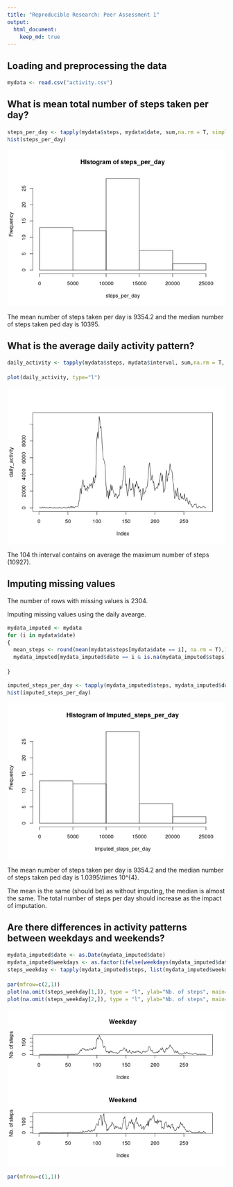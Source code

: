 ```yaml
---
title: "Reproducible Research: Peer Assessment 1"
output: 
  html_document:
    keep_md: true
---
```



## Loading and preprocessing the data


```r
mydata <- read.csv("activity.csv")
```


## What is mean total number of steps taken per day?


```r
steps_per_day <- tapply(mydata$steps, mydata$date, sum,na.rm = T, simplify = T)
hist(steps_per_day)
```

![](PA1_template_files/figure-html/unnamed-chunk-2-1.png)<!-- -->

The mean number of steps taken per day is 9354.2 and the median number of steps taken ped day is 10395.



## What is the average daily activity pattern?


```r
daily_activity <- tapply(mydata$steps, mydata$interval, sum,na.rm = T, simplify = T)

plot(daily_activity, type="l")
```

![](PA1_template_files/figure-html/unnamed-chunk-3-1.png)<!-- -->

The 104 th interval contains on average the maximum number of steps (10927).

## Imputing missing values

The number of rows with missing values is 2304.

Imputing missing values using the daily avearge.


```r
mydata_imputed <- mydata
for (i in mydata$date)
{
  mean_steps <- round(mean(mydata$steps[mydata$date == i], na.rm = T),1)
  mydata_imputed[mydata_imputed$date == i & is.na(mydata_imputed$steps), 'steps'] <- mean_steps
  
}
```


```r
imputed_steps_per_day <- tapply(mydata_imputed$steps, mydata_imputed$date, sum,na.rm = T)
hist(imputed_steps_per_day)
```

![](PA1_template_files/figure-html/unnamed-chunk-5-1.png)<!-- -->

The mean number of steps taken per day is 9354.2 and the median number of steps taken ped day is 1.0395\times 10^{4}.

The mean is the same (should be) as without imputing, the median is almost the same.
The total number of steps per day should increase as the impact of imputation.


## Are there differences in activity patterns between weekdays and weekends?


```r
mydata_imputed$date <- as.Date(mydata_imputed$date)
mydata_imputed$weekdays <- as.factor(ifelse(weekdays(mydata_imputed$date) == "Saturday" | weekdays(mydata_imputed$date) == "Sunday", "weekend", "weekday"))
steps_weekday <- tapply(mydata_imputed$steps, list(mydata_imputed$weekdays, mydata_imputed$interval), mean,na.rm = T)

par(mfrow=c(2,1))
plot(na.omit(steps_weekday[1,]), type = "l", ylab="Nb. of steps", main="Weekday")
plot(na.omit(steps_weekday[2,]), type = "l", ylab="Nb. of steps", main="Weekend")
```

![](PA1_template_files/figure-html/unnamed-chunk-6-1.png)<!-- -->

```r
par(mfrow=c(1,1))
```

